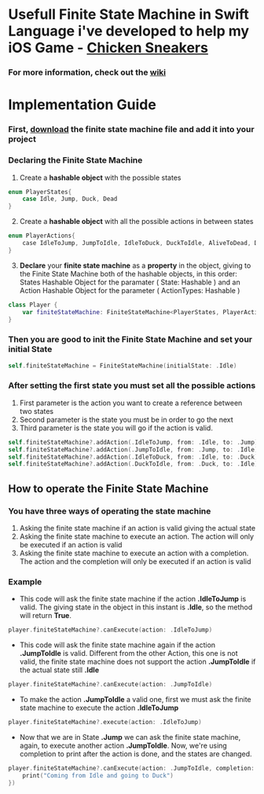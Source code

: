 # Usefull Finite State Machine in Swift Language i've developed to help my iOS Game - [Chicken Sneakers](https://itunes.apple.com/br/app/chicken-sneakers/id1322624270?mt=8)
### For more information, check out the [wiki](https://github.com/krevi27/FiniteStateMachine/wiki)

# Implementation Guide
### First, [download](https://github.com/krevi27/FiniteStateMachine/blob/master/FiniteStateMachine.swift) the finite state machine file and add it into your project
### Declaring the Finite State Machine

1. Create a **hashable object** with the possible states

```swift
enum PlayerStates{
    case Idle, Jump, Duck, Dead
}
```
2. Create a **hashable object** with all the possible actions in between states
```swift
enum PlayerActions{
    case IdleToJump, JumpToIdle, IdleToDuck, DuckToIdle, AliveToDead, DeadToIdle
}
```
3. **Declare** your **finite state machine** as a **property** in the object, giving to the Finite State Machine both of the hashable objects, in this order: States Hashable Object for the paramater ( State: Hashable ) and an Action Hashable Object for the parameter ( ActionTypes: Hashable )
```swift
class Player {
    var finiteStateMachine: FiniteStateMachine<PlayerStates, PlayerActions>?
}
```
### Then you are good to **init** the Finite State Machine and **set** your initial State 
```swift
self.finiteStateMachine = FiniteStateMachine(initialState: .Idle)
```
### After setting the first state you must set all the possible actions 
1. First parameter is the action you want to create a reference between two states
2. Second parameter is the state you must be in order to go the next 
3. Third parameter is the state you will go if the action is valid.
```swift
self.finiteStateMachine?.addAction(.IdleToJump, from: .Idle, to: .Jump)
self.finiteStateMachine?.addAction(.JumpToIdle, from: .Jump, to: .Idle)
self.finiteStateMachine?.addAction(.IdleToDuck, from: .Idle, to: .Duck)
self.finiteStateMachine?.addAction(.DuckToIdle, from: .Duck, to: .Idle)
```
## How to operate the Finite State Machine
### You have three ways of operating the state machine
1. Asking the finite state machine if an action is valid giving the actual state
2. Asking the finite state machine to execute an action. The action will only be executed if an action is valid
3. Asking the finite state machine to execute an action with a completion. The action and the completion will only be executed if an action is valid

### Example
* This code will ask the finite state machine if the action **.IdleToJump** is valid. The giving state in the object in this instant is **.Idle**, so the method will return **True**.
```swift
player.finiteStateMachine?.canExecute(action: .IdleToJump)
```
* This code will ask the finite state machine again if the action **.JumpToIdle** is valid. Different from the other Action, this one is not valid, the finite state machine does not support the action **.JumpToIdle** if the actual state still **.Idle**
```swift
player.finiteStateMachine?.canExecute(action: .JumpToIdle)
```
* To make the action **.JumpToIdle** a valid one, first we must ask the finite state machine to execute the action **.IdleToJump**
```swift
player.finiteStateMachine?.execute(action: .IdleToJump)
```
* Now that we are in State **.Jump** we can ask the finite state machine, again, to execute another action **.JumpToIdle**. Now, we're using completion to print after the action is done, and the states are changed.
```swift
player.finiteStateMachine?.canExecute(action: .JumpToIdle, completion: { (old, new) in
    print("Coming from Idle and going to Duck")
})
```
